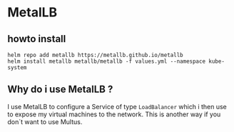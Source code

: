 # MetalLB


## howto install

```
helm repo add metallb https://metallb.github.io/metallb
helm install metallb metallb/metallb -f values.yml --namespace kube-system
```


## Why do i use MetalLB ?

I use MetalLB to configure a Service of type `LoadBalancer` which i then use to expose my virtual machines to the network. This is another way if you don´t want to use Multus.

